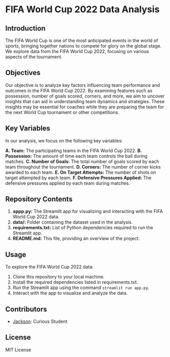 # FIFA World Cup 2022 Data Analysis

## Introduction
The FIFA World Cup is one of the most anticipated events in the world of sports, bringing together nations to compete for glory on the global stage. We explore data from the FIFA World Cup 2022, focusing on various aspects of the tournament.

## Objectives
Our objective is to analyze key factors influencing team performance and outcomes in the FIFA World Cup 2022. By examining features such as possession, number of goals scored, corners, and more, we aim to uncover insights that can aid in understanding team dynamics and strategies. These insights may be essential for coaches while they are preparing the team for the next World Cup tournament or other competitions.

## Key Variables
In our analysis, we focus on the following key variables:

**A. Team:** The participating teams in the FIFA World Cup 2022.
**B. Possession:** The amount of time each team controls the ball during matches.
**C. Number of Goals:** The total number of goals scored by each team throughout the tournament.
**D. Corners:** The number of corner kicks awarded to each team.
**E. On Target Attempts:** The number of shots on target attempted by each team.
**F. Defensive Pressures Applied:** The defensive pressures applied by each team during matches.

## Repository Contents
1. **appp.py:** The Streamlit app for visualizing and interacting with the FIFA World Cup 2022 data.
2. **data/:** Folder containing the dataset used in the analysis.
3. **requirements.txt:** List of Python dependencies required to run the Streamlit app.
4. **README.md:** This file, providing an overview of the project.

## Usage
To explore the FIFA World Cup 2022 data:

1. Clone this repository to your local machine.
2. Install the required dependencies listed in requirements.txt.
3. Run the Streamlit app using the command `streamlit run app.py`.
4. Interact with the app to visualize and analyze the data.

## Contributors
- [Jackson](https://github.com/Jackson-Mu): Curious Student

## License
MIT License

